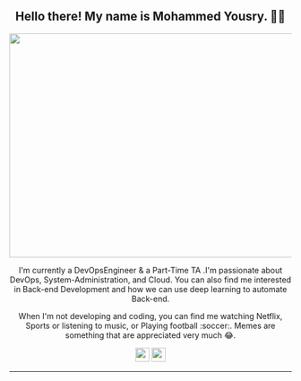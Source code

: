 <h2 align="center">Hello there! My name is Mohammed Yousry. 👋🤓</h2>
<p align="center">
 <img  width="800" height="400" src="https://private-user-images.githubusercontent.com/128842547/258811749-a4385408-a892-4c68-a062-d8f2b86a6178.gif?jwt=eyJhbGciOiJIUzI1NiIsInR5cCI6IkpXVCJ9.eyJpc3MiOiJnaXRodWIuY29tIiwiYXVkIjoicmF3LmdpdGh1YnVzZXJjb250ZW50LmNvbSIsImtleSI6ImtleTUiLCJleHAiOjE3MTcxNjAzMDQsIm5iZiI6MTcxNzE2MDAwNCwicGF0aCI6Ii8xMjg4NDI1NDcvMjU4ODExNzQ5LWE0Mzg1NDA4LWE4OTItNGM2OC1hMDYyLWQ4ZjJiODZhNjE3OC5naWY_WC1BbXotQWxnb3JpdGhtPUFXUzQtSE1BQy1TSEEyNTYmWC1BbXotQ3JlZGVudGlhbD1BS0lBVkNPRFlMU0E1M1BRSzRaQSUyRjIwMjQwNTMxJTJGdXMtZWFzdC0xJTJGczMlMkZhd3M0X3JlcXVlc3QmWC1BbXotRGF0ZT0yMDI0MDUzMVQxMjUzMjRaJlgtQW16LUV4cGlyZXM9MzAwJlgtQW16LVNpZ25hdHVyZT0yZjUyNDMyN2JlYzhiYjE0NjM5MGIwYTA5MmRiYmIyMGY3ZTQ4MmM0MjhkOWY2ZThmMmNjMDAxMzBlMDQ3ODY1JlgtQW16LVNpZ25lZEhlYWRlcnM9aG9zdCZhY3Rvcl9pZD0wJmtleV9pZD0wJnJlcG9faWQ9MCJ9.oPrxtBf3lMlyvc4uTkps32F0yRIZDNyy0DBUIjcL9yE" >

</p>

<p align="center">I'm currently a DevOpsEngineer & a Part-Time TA .I'm passionate about DevOps, System-Administration, and Cloud. You can also find me interested in Back-end Development and how we can use deep learning to automate Back-end. 
 </p>

<p align="center">When I'm not developing and coding, you can find me watching Netflix, Sports or listening to music, or Playing football :soccer:. Memes are something that are appreciated very much 😂. </p>

<p align="center"><a href="https://www.linkedin.com/in/mohammed-yousry-2ba72824b/"><img src="https://img.shields.io/badge/linkedin-%230077B5.svg?&style=for-the-badge&logo=linkedin&logoColor=white" height=25></a> <a href="https://www.instagram.com/yoouthrry/"><img src="https://img.shields.io/badge/instagram-%23E4405F.svg?&style=for-the-badge&logo=instagram&logoColor=white" height=25></a> 
</p>


<hr>


